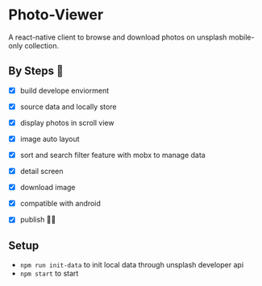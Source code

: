 # Photo-Viewer
A react-native client to browse and download photos on unsplash mobile-only collection.

## By Steps 💪

- [x] build develope enviorment
- [x] source data and locally store
- [x] display photos in scroll view
- [x] image auto layout
- [x] sort and search filter feature with mobx to manage data
- [x] detail screen
- [x] download image
- [x] compatible with android
- [x] publish 🤗🎉


## Setup

- `npm run init-data` to init local data through unsplash developer api
- `npm start` to start

